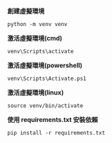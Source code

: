 **創建虛擬環境**
```
python -m venv venv
```
**激活虛擬環境(cmd)**
```
venv\Scripts\activate
```
**激活虛擬環境(powershell)**
```
venv\Scripts\Activate.ps1
```
**激活虛擬環境(linux)**
```
source venv/bin/activate
```

**使用 requirements.txt 安裝依賴**
```
pip install -r requirements.txt
```
